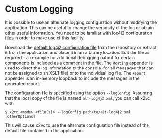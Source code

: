 # Custom Logging

It is possible to use an alternate logging configuration without modifying the application. This can be useful to change
the verbosity of the log or obtain other useful information. You need to be familiar with
[log4j2 configuration files](https://logging.apache.org/log4j/2.x/manual/configuration.html) in order to make use of this
facility.

Download the
[default log4j2 configuration file](https://raw.githubusercontent.com/x2vc/x2vc/main/src/main/resources/default-log4j2.xml)
from the repository or extract it from the application and place it in an arbitrary location. Edit the file as required - an
example for additional debugging output for certain components is included as a comment in the file. The `Routing` appender is
used to direct the log information to the console (for all messages that can not be assigned to an XSLT file) or to the
individual log file. The `Report` appender is an in-memory loopback to include the messages in the generated report.

The configuration file is specified using the option `--logConfig`. Assuming that the local copy of the file is named
`alt-log4j2.xml`, you can call x2vc with

```
$ x2vc <mode> <file(s)> --logConfig path/to/alt-log4j2.xml [otherOptions]
```

This will cause x2vc to use the alternate configuration file instead of the default file contained in the application.
